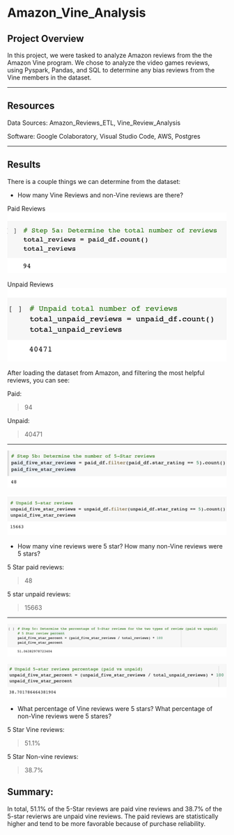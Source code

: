 # Amazon_Vine_Analysis

## Project Overview

In this project, we were tasked to analyze Amazon reviews from the the Amazon Vine program. We chose to analyze the video games reviews, using Pyspark, Pandas, and SQL to determine any bias reviews from the Vine members in the dataset.
______
## Resources

Data Sources: Amazon_Reviews_ETL, Vine_Review_Analysis

Software: Google Colaboratory, Visual Studio Code, AWS, Postgres
_____
## Results

There is a couple things we can determine from the dataset:
* How many Vine Reviews and non-Vine reviews are there?

Paid Reviews
![Resources/paidreviews.png](Resources/paidreviews.png)

Unpaid Reviews
![Resources/unpaidreviews.png](Resources/unpaidreviews.png) 

After loading the dataset from Amazon, and filtering the most helpful reviews, you can see:

Paid: 
> 94

Unpaid:

>  40471

_____

![Resources/5starpaid.png](Resources/5starpaid.png)

![Resources/5starunpaid.png](Resources/5starunpaid.png)

* How many vine reviews were 5 star? How many non-Vine reviews were 5 stars?

5 Star paid reviews:

> 48

5 star unpaid reviews:

> 15663

_____


![Resources/5starpaidp.png](Resources/5starpaidp.png)

![Resources/5starunpaidp.png](Resources/5starunpaidp.png)
* What percentage of Vine reviews were 5 stars? What percentage of non-Vine reviews were 5 stares?

5 Star Vine reviews:

> 51.1%

5 Star Non-vine reviews:

> 38.7%

## Summary:

In total, 51.1% of the 5-Star reviews are paid vine reviews and 38.7% of the 5-star revierws are unpaid vine reviews. The paid reviews are statistically higher and tend to be more favorable because of purchase reliability.


